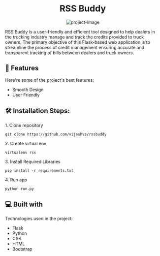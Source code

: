 <h1 align="center" id="title">RSS Buddy</h1>

<p align="center"><img src="https://socialify.git.ci/VijeshVS/rssbuddy/image?language=1&amp;owner=1&amp;name=1&amp;stargazers=1&amp;theme=Light" alt="project-image"></p>

<p id="description">RSS Buddy is a user-friendly and efficient tool designed to help dealers in the trucking industry manage and track the credits provided to truck owners. The primary objective of this Flask-based web application is to streamline the process of credit management ensuring accurate and transparent tracking of bills between dealers and truck owners.</p>

  
<h2>🧐 Features</h2>

Here're some of the project's best features:

*   Smooth Design
*   User Friendly

<h2>🛠️ Installation Steps:</h2>

<p>1. Clone repository</p>

```
git clone https://github.com/vijeshvs/rssbuddy
```

<p>2. Create virtual env</p>

```
virtualenv rss
```

<p>3. Install Required Libraries</p>

```
pip install -r requirements.txt
```

<p>4. Run app</p>

```
python run.py
```

  
  
<h2>💻 Built with</h2>

Technologies used in the project:

*   Flask
*   Python
*   CSS
*   HTML
*   Bootstrap
